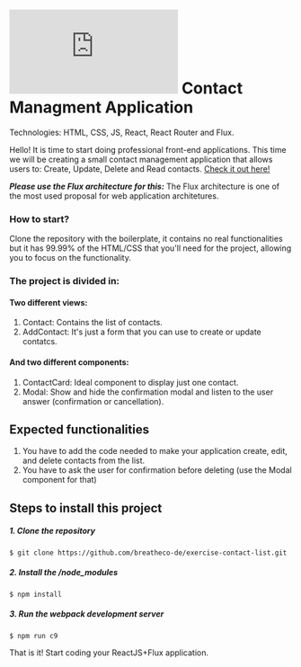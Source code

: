 # ![alt text](https://assets.breatheco.de/apis/img/images.php?blob&random&cat=icon&tags=breathecode,32) Contact Managment Application 

Technologies: HTML, CSS, JS, React, React Router and Flux.

Hello! It is time to start doing professional front-end applications. This time
we will be creating a small contact management application that allows users to:
Create, Update, Delete and Read contacts. [Check it out here!](https://projects.breatheco.de/p/javascript/junior/other/contact-list/preview.gif)

***Please use the Flux architecture for this:*** The Flux architecture is one of the most used proposal for web application architetures.

### How to start?

Clone the repository with the boilerplate, it contains no real functionalities 
but it has 99.99% of the HTML/CSS that you'll need for the project, 
allowing you to focus on the functionality.

### The project is divided in: 

#### Two different views: 

1. Contact: Contains the list of contacts.
2. AddContact: It's just a form that you can use to create or update contatcs.

#### And two different components:

1. ContactCard: Ideal component to display just one contact.
2. Modal: Show and hide the confirmation modal and listen to the user answer (confirmation or cancellation).

## Expected functionalities

1. You have to add the code needed to make your application create, edit, 
and delete contacts from the list.
2. You have to ask the user for confirmation before deleting (use the 
Modal component for that)

## Steps to install this project

##### 1. Clone the repository
```
$ git clone https://github.com/breatheco-de/exercise-contact-list.git
```
##### 2. Install the /node_modules
```
$ npm install
```
##### 3. Run the webpack development server
```
$ npm run c9
```

That is it! Start coding your ReactJS+Flux application.
